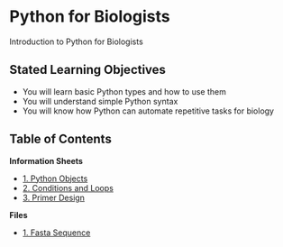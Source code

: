 # Python for Biologists
Introduction to Python for Biologists

## Stated Learning Objectives

* You will learn basic Python types and how to use them
* You will understand simple Python syntax
* You will know how Python can automate repetitive tasks for biology

## Table of Contents

**Information Sheets**

- [1. Python Objects](https://github.com/Alexhuszagh/Python-for-Biologists/blob/master/Python%20Objects.md)
- [2. Conditions and Loops](https://github.com/Alexhuszagh/Python-for-Biologists/blob/master/Conditions%20and%20Loops.md)
- [3. Primer Design](https://github.com/Alexhuszagh/Python-for-Biologists/blob/master/Primer%20Design.md)

**Files**

- [1. Fasta Sequence](https://github.com/Alexhuszagh/Python-for-Biologists/blob/master/sequence.fasta)

